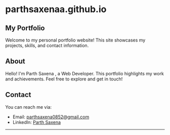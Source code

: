 # parthsaxenaa.github.io
## My Portfolio

Welcome to my personal portfolio website! This site showcases my projects, skills, and contact information.


## About

Hello! I'm Parth Saxena , a Web Developer. This portfolio highlights my work and achievements. Feel free to explore and get in touch!

## Contact

You can reach me via:

- Email: [parthsaxena0852@gmail.com](https://parthsaxena0852@gmail.com)
- LinkedIn: [Parth Saxena](https://www.linkedin.com/in/parth-saxena-1826411ba/)

---
